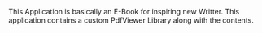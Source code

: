 This Application is basically an E-Book for inspiring new Writter. This application contains a custom PdfViewer Library along with the contents.
